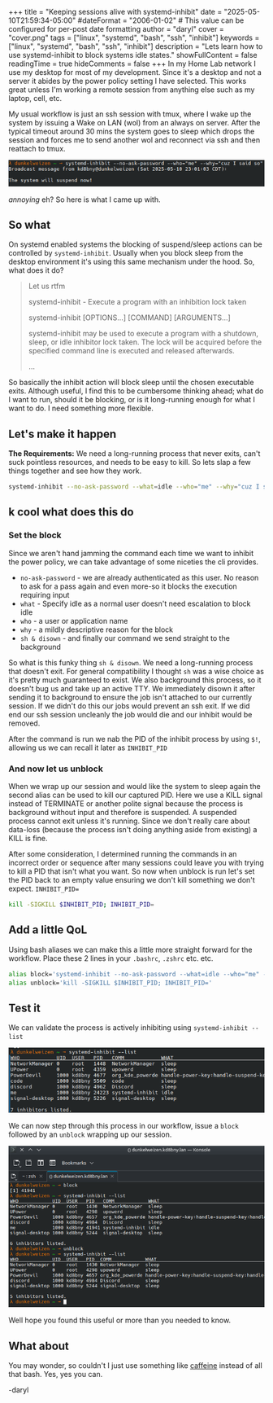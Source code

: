 +++
title = "Keeping sessions alive with systemd-inhibit"
date = "2025-05-10T21:59:34-05:00"
#dateFormat = "2006-01-02" # This value can be configured for per-post date formatting
author = "daryl"
cover = "cover.png"
tags = ["linux", "systemd", "bash", "ssh", "inhibit"]
keywords = ["linux", "systemd", "bash", "ssh", "inhibit"]
description = "Lets learn how to use systemd-inhibit to block systems idle states."
showFullContent = false
readingTime = true
hideComments = false
+++
In my Home Lab network I use my desktop for most of my development. Since it's a desktop and not a server it abides by the power policy setting I have selected. This works great unless I'm working a remote session from anything else such as my laptop, cell, etc.

My usual workflow is just an ssh session with tmux, where I wake up the system by issuing a Wake on LAN (wol) from an always on server. After the typical timeout around 30 mins the system goes to sleep which drops the session and forces me to send another wol and reconnect via ssh and then reattach to tmux.

![systemd-inhibit-list](power_off.png)

*annoying* eh? So here is what I came up with.

## So what

On systemd enabled systems the blocking of suspend/sleep actions can be controlled by `systemd-inhibit`. Usually when you block sleep from the desktop environment it's using this same mechanism under the hood. So, what does it do?

> Let us rtfm
>
> systemd-inhibit - Execute a program with an inhibition lock taken
>
> systemd-inhibit [OPTIONS...] [COMMAND] [ARGUMENTS...]
>
> systemd-inhibit may be used to execute a program with a shutdown, sleep, or idle inhibitor lock taken.
> The lock will be acquired before the specified command line is executed and released afterwards.
>
> …

So basically the inhibit action will block sleep until the chosen executable exits. Although useful, I find this to be cumbersome thinking ahead; what do I want to run, should it be blocking, or is it long-running enough for what I want to do. I need something more flexible.

## Let's make it happen

**The Requirements:** We need a long-running process that never exits, can't suck pointless resources, and needs to be easy to kill. So lets slap a few things together and see how they work.

```sh
systemd-inhibit --no-ask-password --what=idle --who="me" --why="cuz I said so" sh & disown; export INHIBIT_PID=$!
```

## k cool what does this do

### Set the block

Since we aren't hand jamming the command each time we want to inhibit the power policy, we can take advantage of some niceties the cli provides.

- `no-ask-password` - we are already authenticated as this user. No reason to ask for a pass again and even more-so it blocks the execution requiring input
- `what` - Specify idle as a normal user doesn't need escalation to block idle
- `who` - a user or application name
- `why` - a mildly descriptive reason for the block
- `sh & disown` - and finally our command we send straight to the background

So what is this funky thing `sh & disown`. We need a long-running process that doesn't exit. For general compatibility I thought `sh` was a wise choice as it's pretty much guaranteed to exist. We also background this process, so it doesn't bug us and take up an active TTY.
We immediately disown it after sending it to background to ensure the job isn't attached to
our currently session. If we didn't do this our jobs would prevent an ssh exit. If we
did end our ssh session uncleanly the job would die and our inhibit would be removed.

After the command is run we nab the PID of the inhibit process by using `$!`, allowing us we can recall it later as `INHIBIT_PID`

### And now let us unblock

When we wrap up our session and would like the system to sleep again the second alias can be used to kill our captured PID. Here we use a KILL signal instead of TERMINATE or another polite signal because the process is background without input and therefore is suspended. A suspended process cannot exit unless it's running. Since we don't really care about data-loss (because the process isn't doing anything aside from existing) a KILL is fine.

After some consideration, I determined running the commands in an incorrect order or sequence after many sessions could leave you with trying to kill a PID that isn't what you want. So now when unblock is run let's set the PID back to an empty value ensuring we don't kill something we don't expect. `INHIBIT_PID=`

```sh
kill -SIGKILL $INHIBIT_PID; INHIBIT_PID=
```

## Add a little QoL

Using bash aliases we can make this a little more straight forward for the workflow. Place these 2 lines in your `.bashrc`, `.zshrc` etc. etc.

```sh
alias block='systemd-inhibit --no-ask-password --what=idle --who="me" --why="cuz I said so" sh & disown; export INHIBIT_PID=$!'
alias unblock='kill -SIGKILL $INHIBIT_PID; INHIBIT_PID='
```

## Test it

We can validate the process is actively inhibiting using `systemd-inhibit --list`

![systemd-inhibit-list](inhibit_list.png)

We can now step through this process in our workflow, issue a `block` followed by an `unblock` wrapping up our session.

![systemd-inhibit-list](it_works.png)

Well hope you found this useful or more than you needed to know.

## What about

You may wonder, so couldn't I just use something like [caffeine](https://github.com/pkage/caffeine) instead of all that bash. Yes, yes you can.

-daryl
